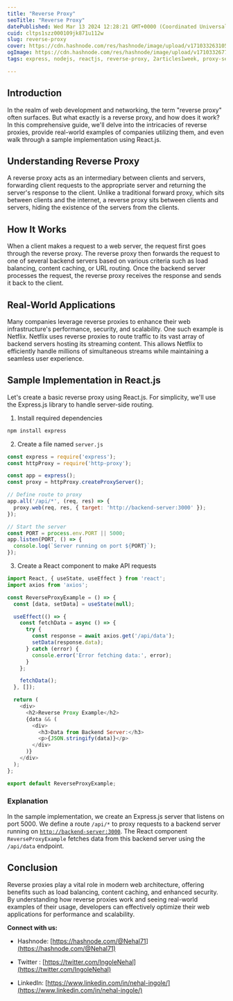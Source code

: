 ```yaml
---
title: "Reverse Proxy"
seoTitle: "Reverse Proxy"
datePublished: Wed Mar 13 2024 12:28:21 GMT+0000 (Coordinated Universal Time)
cuid: cltps1szz000109jk871u112w
slug: reverse-proxy
cover: https://cdn.hashnode.com/res/hashnode/image/upload/v1710332631052/88c18596-9751-4601-b76e-a0fd79bbed30.png
ogImage: https://cdn.hashnode.com/res/hashnode/image/upload/v1710332677174/4d71249d-96dc-4168-b55b-b2ab51b06b53.png
tags: express, nodejs, reactjs, reverse-proxy, 2articles1week, proxy-server, learning-journey, learn-in-public

---
```


## Introduction

In the realm of web development and networking, the term "reverse proxy" often surfaces. But what exactly is a reverse proxy, and how does it work? In this comprehensive guide, we'll delve into the intricacies of reverse proxies, provide real-world examples of companies utilizing them, and even walk through a sample implementation using React.js.

## Understanding Reverse Proxy

A reverse proxy acts as an intermediary between clients and servers, forwarding client requests to the appropriate server and returning the server's response to the client. Unlike a traditional forward proxy, which sits between clients and the internet, a reverse proxy sits between clients and servers, hiding the existence of the servers from the clients.

## How It Works

When a client makes a request to a web server, the request first goes through the reverse proxy. The reverse proxy then forwards the request to one of several backend servers based on various criteria such as load balancing, content caching, or URL routing. Once the backend server processes the request, the reverse proxy receives the response and sends it back to the client.

## Real-World Applications

Many companies leverage reverse proxies to enhance their web infrastructure's performance, security, and scalability. One such example is Netflix. Netflix uses reverse proxies to route traffic to its vast array of backend servers hosting its streaming content. This allows Netflix to efficiently handle millions of simultaneous streams while maintaining a seamless user experience.

## Sample Implementation in React.js

Let's create a basic reverse proxy using React.js. For simplicity, we'll use the Express.js library to handle server-side routing.

1. Install required dependencies
    

```bash
npm install express
```

2. Create a file named `server.js`
    

```javascript
const express = require('express');
const httpProxy = require('http-proxy');

const app = express();
const proxy = httpProxy.createProxyServer();

// Define route to proxy
app.all('/api/*', (req, res) => {
  proxy.web(req, res, { target: 'http://backend-server:3000' });
});

// Start the server
const PORT = process.env.PORT || 5000;
app.listen(PORT, () => {
  console.log(`Server running on port ${PORT}`);
});
```

3. Create a React component to make API requests
    

```javascript
import React, { useState, useEffect } from 'react';
import axios from 'axios';

const ReverseProxyExample = () => {
  const [data, setData] = useState(null);

  useEffect(() => {
    const fetchData = async () => {
      try {
        const response = await axios.get('/api/data');
        setData(response.data);
      } catch (error) {
        console.error('Error fetching data:', error);
      }
    };

    fetchData();
  }, []);

  return (
    <div>
      <h2>Reverse Proxy Example</h2>
      {data && (
        <div>
          <h3>Data from Backend Server:</h3>
          <p>{JSON.stringify(data)}</p>
        </div>
      )}
    </div>
  );
};

export default ReverseProxyExample;
```

### Explanation

In the sample implementation, we create an Express.js server that listens on port 5000. We define a route `/api/*` to proxy requests to a backend server running on [`http://backend-server:3000`](http://backend-server:3000). The React component `ReverseProxyExample` fetches data from this backend server using the `/api/data` endpoint.

## Conclusion

Reverse proxies play a vital role in modern web architecture, offering benefits such as load balancing, content caching, and enhanced security. By understanding how reverse proxies work and seeing real-world examples of their usage, developers can effectively optimize their web applications for performance and scalability.

**Connect with us:**

* Hashnode: [https://hashnode.com/@Nehal71](https://hashnode.com/@Nehal71)
    
* Twitter : [https://twitter.com/IngoleNehal](https://twitter.com/IngoleNehal)
    
* LinkedIn: [https://www.linkedin.com/in/nehal-ingole/](https://www.linkedin.com/in/nehal-ingole/)